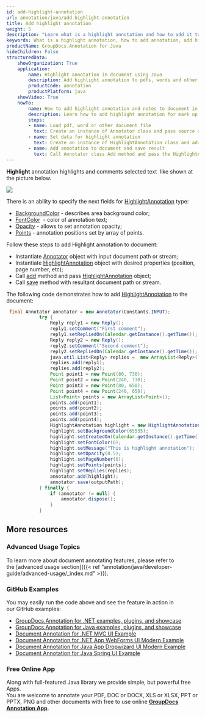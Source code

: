 ```yaml
---
id: add-highlight-annotation
url: annotation/java/add-highlight-annotation
title: Add highlight annotation
weight: 5
description: "Learn what is a highlight annotation and how to add it to a document programmatically using GroupDocs.Annotation for Java."
keywords: What is a highlight annotation, how to add annotation, add highlight annotation
productName: GroupDocs.Annotation for Java
hideChildren: False
structuredData:
    showOrganization: True
    application:
        name: Highlight annotation in document using Java
        description: Add highlight annotation to pdfs, words and other documents natively on mac, windows or ubuntu with high performance using Java language and GroupDocs.Annotation for Java APIs
        productCode: annotation
        productPlatform: java 
    showVideo: True
    howTo:
        name: How to add highlight annotation and notes to document in Java
        description: Learn how to add highlight annotation for mark up words, pdf or other document in Java step by step
        steps:
        - name: Load pdf, word or other document file
          text: Create an instance of Annotator class and pass source document file path as a constructor parameter. You may specify absolute or relative file path as per your requirements.
        - name: Set data for highlight annotation
          text: Create an instance of HighlightAnnotation class and add data for highlight annotation.
        - name: Add annotation to document and save result
          text: Call Annotator class Add method and pass the HighlightAnnotation object from the previous step as parameter then call Save method from Annotator class and pass the output filename as parameter.
---
```

**Highlight** annotation highlights and comments selected text  like shown at the picture below. 

![](annotation/java/images/add-highlight-annotation.png)

There is an ability to specify the next fields for [HighlightAnnotation](https://apireference.groupdocs.com/java/annotation/com.groupdocs.annotation.models.annotationmodels/HighlightAnnotation) type:
*   [BackgroundColor](https://apireference.groupdocs.com/annotation/java/com.groupdocs.annotation.models.annotationmodels/AreaAnnotation#getBackgroundColor()) - describes area background color;
*   [FontColor](https://apireference.groupdocs.com/annotation/java/com.groupdocs.annotation.models.annotationmodels/HighlightAnnotation#getFontColor())  - color of annotation text;
*   [Opacity](https://apireference.groupdocs.com/annotation/java/com.groupdocs.annotation.models.annotationmodels/AreaAnnotation#getOpacity()) - allows to set annotation opacity;
*   [Points](https://apireference.groupdocs.com/annotation/java/com.groupdocs.annotation.models.annotationmodels/HighlightAnnotation#getPoints()) - annotation positions set by array of points.
    

Follow these steps to add Highlight annotation to document:
*   Instantiate [Annotator](https://apireference.groupdocs.com/java/annotation/com.groupdocs.annotation/Annotator) object with input document path or stream;
*   Instantiate [HighlightAnnotation](https://apireference.groupdocs.com/java/annotation/com.groupdocs.annotation.models.annotationmodels/HighlightAnnotation) object with desired properties (position, page number, etc);
*   Call [add](https://apireference.groupdocs.com/java/annotation/com.groupdocs.annotation/Annotator#add(com.groupdocs.annotation.models.annotationmodels.AnnotationBase)) method and pass [HighlightAnnotation](https://apireference.groupdocs.com/java/annotation/com.groupdocs.annotation.models.annotationmodels/HighlightAnnotation) object;
*   Call [save](https://apireference.groupdocs.com/java/annotation/com.groupdocs.annotation/Annotator#save(java.io.InputStream)) method with resultant document path or stream.

The following code demonstrates how to add [HighlightAnnotation](https://apireference.groupdocs.com/java/annotation/com.groupdocs.annotation.models.annotationmodels/HighlightAnnotation) to the document:

```java
 final Annotator annotator = new Annotator(Constants.INPUT);
            try {
                Reply reply1 = new Reply();
                reply1.setComment("First comment");
                reply1.setRepliedOn(Calendar.getInstance().getTime());
                Reply reply2 = new Reply();
                reply2.setComment("Second comment");
                reply2.setRepliedOn(Calendar.getInstance().getTime());
                java.util.List<Reply> replies =  new ArrayList<Reply>();
                replies.add(reply1);
                replies.add(reply2);
                Point point1 = new Point(80, 730);
                Point point2 = new Point(240, 730);
                Point point3 = new Point(80, 650);
                Point point4 = new Point(240, 650);
                List<Point> points = new ArrayList<Point>();
                points.add(point1);
                points.add(point2);
                points.add(point3);
                points.add(point4);
                HighlightAnnotation highlight = new HighlightAnnotation();
                highlight.setBackgroundColor(65535);
                highlight.setCreatedOn(Calendar.getInstance().getTime());
                highlight.setFontColor(0);
                highlight.setMessage("This is highlight annotation");
                highlight.setOpacity(0.5);
                highlight.setPageNumber(0);
                highlight.setPoints(points);
                highlight.setReplies(replies);
                annotator.add(highlight);
                annotator.save(outputPath);
            } finally {
                if (annotator != null) {
                    annotator.dispose();
                }
            }
```

## More resources
### Advanced Usage Topics
To learn more about document annotating features, please refer to the [advanced usage section]({{< ref "annotation/java/developer-guide/advanced-usage/_index.md" >}}).

### GitHub Examples
You may easily run the code above and see the feature in action in our GitHub examples:

*   [GroupDocs.Annotation for .NET examples, plugins, and showcase](https://github.com/groupdocs-annotation/GroupDocs.Annotation-for-.NET)
*   [GroupDocs.Annotation for Java examples, plugins, and showcase](https://github.com/groupdocs-annotation/GroupDocs.Annotation-for-Java)
*   [Document Annotation for .NET MVC UI Example](https://github.com/groupdocs-annotation/GroupDocs.Annotation-for-.NET-MVC)
*   [Document Annotation for .NET App WebForms UI Modern Example](https://github.com/groupdocs-annotation/GroupDocs.Annotation-for-.NET-WebForms)
*   [Document Annotation for Java App Dropwizard UI Modern Example](https://github.com/groupdocs-annotation/GroupDocs.Annotation-for-Java-Dropwizard)
*   [Document Annotation for Java Spring UI Example](https://github.com/groupdocs-annotation/GroupDocs.Annotation-for-Java-Spring)

### Free Online App
Along with full-featured Java library we provide simple, but powerful free Apps.  
You are welcome to annotate your PDF, DOC or DOCX, XLS or XLSX, PPT or PPTX, PNG and other documents with free to use online **[GroupDocs Annotation App](https://products.groupdocs.app/annotation)**.

